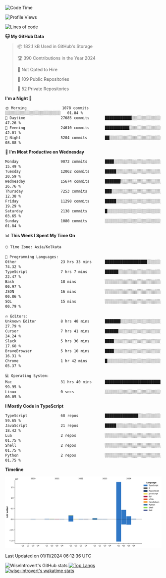 <!--START_SECTION:waka-->
![Code Time](http://img.shields.io/badge/Code%20Time-1%2C765%20hrs%2017%20mins-blue)

![Profile Views](http://img.shields.io/badge/Profile%20Views-0-blue)

![Lines of code](https://img.shields.io/badge/From%20Hello%20World%20I%27ve%20Written-26.4%20million%20lines%20of%20code-blue)

**🐱 My GitHub Data** 

> 📦 182.1 kB Used in GitHub's Storage 
 > 
> 🏆 390 Contributions in the Year 2024
 > 
> 🚫 Not Opted to Hire
 > 
> 📜 109 Public Repositories 
 > 
> 🔑 52 Private Repositories 
 > 
**I'm a Night 🦉** 

```text
🌞 Morning                1078 commits        ░░░░░░░░░░░░░░░░░░░░░░░░░   01.84 % 
🌆 Daytime                27685 commits       ████████████░░░░░░░░░░░░░   47.26 % 
🌃 Evening                24610 commits       ███████████░░░░░░░░░░░░░░   42.01 % 
🌙 Night                  5204 commits        ██░░░░░░░░░░░░░░░░░░░░░░░   08.88 % 
```
📅 **I'm Most Productive on Wednesday** 

```text
Monday                   9072 commits        ████░░░░░░░░░░░░░░░░░░░░░   15.49 % 
Tuesday                  12062 commits       █████░░░░░░░░░░░░░░░░░░░░   20.59 % 
Wednesday                15674 commits       ███████░░░░░░░░░░░░░░░░░░   26.76 % 
Thursday                 7253 commits        ███░░░░░░░░░░░░░░░░░░░░░░   12.38 % 
Friday                   11298 commits       █████░░░░░░░░░░░░░░░░░░░░   19.29 % 
Saturday                 2138 commits        █░░░░░░░░░░░░░░░░░░░░░░░░   03.65 % 
Sunday                   1080 commits        ░░░░░░░░░░░░░░░░░░░░░░░░░   01.84 % 
```


📊 **This Week I Spent My Time On** 

```text
🕑︎ Time Zone: Asia/Kolkata

💬 Programming Languages: 
Other                    23 hrs 33 mins      ███████████████████░░░░░░   74.32 % 
TypeScript               7 hrs 7 mins        ██████░░░░░░░░░░░░░░░░░░░   22.47 % 
Bash                     18 mins             ░░░░░░░░░░░░░░░░░░░░░░░░░   00.97 % 
JSON                     16 mins             ░░░░░░░░░░░░░░░░░░░░░░░░░   00.86 % 
SQL                      15 mins             ░░░░░░░░░░░░░░░░░░░░░░░░░   00.79 % 

🔥 Editors: 
Unknown Editor           8 hrs 48 mins       ███████░░░░░░░░░░░░░░░░░░   27.79 % 
Cursor                   7 hrs 41 mins       ██████░░░░░░░░░░░░░░░░░░░   24.24 % 
Slack                    5 hrs 36 mins       ████░░░░░░░░░░░░░░░░░░░░░   17.68 % 
BraveBrowser             5 hrs 10 mins       ████░░░░░░░░░░░░░░░░░░░░░   16.31 % 
Chrome                   1 hr 42 mins        █░░░░░░░░░░░░░░░░░░░░░░░░   05.37 % 

💻 Operating System: 
Mac                      31 hrs 40 mins      █████████████████████████   99.95 % 
Linux                    0 secs              ░░░░░░░░░░░░░░░░░░░░░░░░░   00.05 % 
```

**I Mostly Code in TypeScript** 

```text
TypeScript               68 repos            ███████████████░░░░░░░░░░   59.65 % 
JavaScript               21 repos            █████░░░░░░░░░░░░░░░░░░░░   18.42 % 
Lua                      2 repos             ░░░░░░░░░░░░░░░░░░░░░░░░░   01.75 % 
Shell                    2 repos             ░░░░░░░░░░░░░░░░░░░░░░░░░   01.75 % 
Python                   2 repos             ░░░░░░░░░░░░░░░░░░░░░░░░░   01.75 % 
```



**Timeline**

![Lines of Code chart](https://raw.githubusercontent.com/wise-introvert/wise-introvert/master/assets/bar_graph.png)


 Last Updated on 01/11/2024 06:12:36 UTC
<!--END_SECTION:waka-->

![WiseIntrovert's GitHub stats](https://github-readme-stats.vercel.app/api?username=wise-introvert&count_private=true&show_icons=true)
[![Top Langs](https://github-readme-stats.vercel.app/api/top-langs/?username=wise-introvert&langs_count=10)](https://github.com/anuraghazra/github-readme-stats)
[![wise-introvert's wakatime stats](https://github-readme-stats.vercel.app/api/wakatime?username=wiseintrovert)](https://github.com/anuraghazra/github-readme-stats)
